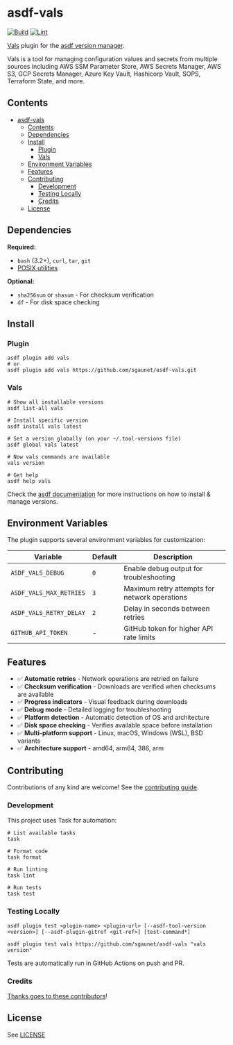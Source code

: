 # asdf-vals

[![Build](https://github.com/sgaunet/asdf-vals/actions/workflows/build.yml/badge.svg)](https://github.com/sgaunet/asdf-vals/actions/workflows/build.yml)
[![Lint](https://github.com/sgaunet/asdf-vals/actions/workflows/lint.yml/badge.svg)](https://github.com/sgaunet/asdf-vals/actions/workflows/lint.yml)

[Vals](https://github.com/helmfile/vals) plugin for the [asdf version manager](https://asdf-vm.com).

Vals is a tool for managing configuration values and secrets from multiple sources including AWS SSM Parameter Store, AWS Secrets Manager, AWS S3, GCP Secrets Manager, Azure Key Vault, Hashicorp Vault, SOPS, Terraform State, and more.

## Contents

- [asdf-vals](#asdf-vals)
  - [Contents](#contents)
  - [Dependencies](#dependencies)
  - [Install](#install)
    - [Plugin](#plugin)
    - [Vals](#vals)
  - [Environment Variables](#environment-variables)
  - [Features](#features)
  - [Contributing](#contributing)
    - [Development](#development)
    - [Testing Locally](#testing-locally)
    - [Credits](#credits)
  - [License](#license)

## Dependencies

**Required:**
- `bash` (3.2+), `curl`, `tar`, `git`
- [POSIX utilities](https://pubs.opengroup.org/onlinepubs/9699919799/idx/utilities.html)

**Optional:**
- `sha256sum` or `shasum` - For checksum verification
- `df` - For disk space checking

## Install

### Plugin

```shell
asdf plugin add vals
# or
asdf plugin add vals https://github.com/sgaunet/asdf-vals.git
```

### Vals

```shell
# Show all installable versions
asdf list-all vals

# Install specific version
asdf install vals latest

# Set a version globally (on your ~/.tool-versions file)
asdf global vals latest

# Now vals commands are available
vals version

# Get help
asdf help vals
```

Check the [asdf documentation](https://asdf-vm.com/guide/getting-started.html) for more instructions on how to install & manage versions.

## Environment Variables

The plugin supports several environment variables for customization:

| Variable | Default | Description |
|----------|---------|-------------|
| `ASDF_VALS_DEBUG` | `0` | Enable debug output for troubleshooting |
| `ASDF_VALS_MAX_RETRIES` | `3` | Maximum retry attempts for network operations |
| `ASDF_VALS_RETRY_DELAY` | `2` | Delay in seconds between retries |
| `GITHUB_API_TOKEN` | - | GitHub token for higher API rate limits |

## Features

- ✅ **Automatic retries** - Network operations are retried on failure
- ✅ **Checksum verification** - Downloads are verified when checksums are available
- ✅ **Progress indicators** - Visual feedback during downloads
- ✅ **Debug mode** - Detailed logging for troubleshooting
- ✅ **Platform detection** - Automatic detection of OS and architecture
- ✅ **Disk space checking** - Verifies available space before installation
- ✅ **Multi-platform support** - Linux, macOS, Windows (WSL), BSD variants
- ✅ **Architecture support** - amd64, arm64, 386, arm

## Contributing

Contributions of any kind are welcome! See the [contributing guide](CONTRIBUTING.md).

### Development

This project uses Task for automation:

```shell
# List available tasks
task

# Format code
task format

# Run linting
task lint

# Run tests
task test
```

### Testing Locally

```shell
asdf plugin test <plugin-name> <plugin-url> [--asdf-tool-version <version>] [--asdf-plugin-gitref <git-ref>] [test-command*]

asdf plugin test vals https://github.com/sgaunet/asdf-vals "vals version"
```

Tests are automatically run in GitHub Actions on push and PR.

### Credits

[Thanks goes to these contributors](https://github.com/sgaunet/asdf-vals/graphs/contributors)!

## License

See [LICENSE](LICENSE)